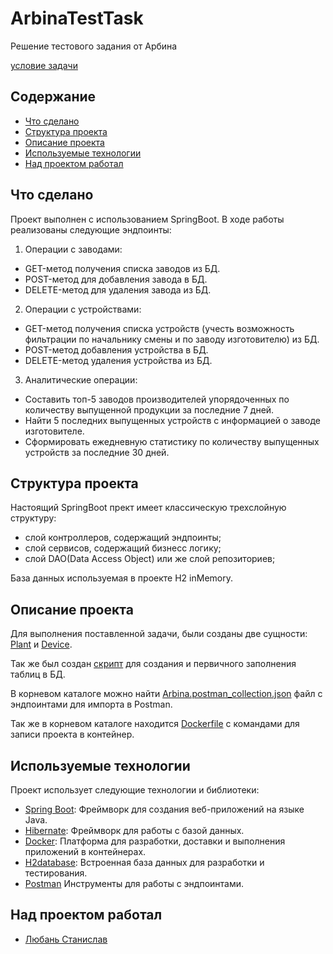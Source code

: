 # ArbinaTestTask
Решение тестового задания от Арбина

[условие задачи](https://p.arbina.com/sp4817wxn5A4eMFAI7)

## Содержание

- [Что сделано](#что-сделано)
- [Структура проекта](#структура-проекта)
- [Описание проекта](#описание-проекта)
- [Используемые технологии](#используемые-технологии)
- [Над проектом работал](#над-проектом-работал)

## Что сделано
Проект выполнен с использованием SpringBoot.
В ходе работы реализованы следующие эндпоинты:

1. Операции с заводами:
* GET-метод получения списка заводов из БД.
* POST-метод для добавления завода в БД.
* DELETE-метод для удаления завода из БД.

2. Операции с устройствами:
* GET-метод получения списка устройств (учесть возможность фильтрации по начальнику смены и по 
заводу изготовителю) из БД.
* POST-метод добавления устройства в БД.
* DELETE-метод удаления устройства из БД.

3. Аналитические операции:
* Составить топ-5 заводов производителей упорядоченных по количеству выпущенной продукции за последние 7 дней.
* Найти 5 последних выпущенных устройств с информацией о заводе изготовителе.
* Сформировать ежедневную статистику по количеству выпущенных устройств за последние 30 дней.

## Структура проекта
Настоящий SpringBoot прект имеет классическую трехслойную структуру:
- слой контроллеров, содержащий эндпоинты;
- слой сервисов, содержащий бизнесс логику;
- слой DAO(Data Access Object) или же слой репозиториев;

База данных используемая в проекте H2 inMemory.

## Описание проекта
Для выполнения поставленной задачи, были созданы две сущности:
[Plant](src\main\java\com\arbinatesttask\arbina_test\model\Plant.java) и
[Device](src\main\java\com\arbinatesttask\arbina_test\model\Device.java).

Так же был создан [скрипт](src/main/resources/initScript.sql) 
для создания и первичного заполнения таблиц в БД.

В корневом каталоге можно найти [Arbina.postman_collection.json](\Arbina.postman_collection.json)
файл с эндпоинтами для импорта в Postman.

Так же в корневом каталоге находится [Dockerfile](\Dockerfile) с командами для записи проекта в контейнер.

## Используемые технологии
Проект использует следующие технологии и библиотеки:

- [Spring Boot](https://spring.io/projects/spring-boot): Фреймворк для создания веб-приложений на языке Java.
- [Hibernate](https://hibernate.org/): Фреймворк для работы с базой данных.
- [Docker](https://www.docker.com/): Платформа для разработки, доставки и выполнения приложений в контейнерах.
- [H2database](https://h2database.github.io/html/main.html): Встроенная база данных для разработки и тестирования.
- [Postman](https://www.postman.com/) Инструменты для работы с эндпоинтами.

## Над проектом работал
- [Любань Станислав](https://github.com/Liuban0Stanislav)
